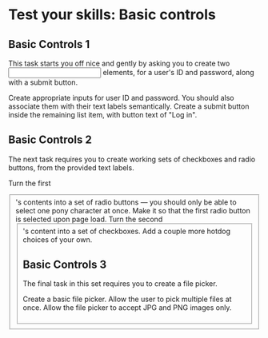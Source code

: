 # Test your skills: Basic controls

## Basic Controls 1

This task starts you off nice and gently by asking you to create two <input> elements, for a user's ID and password, along with a submit button.

Create appropriate inputs for user ID and password.
You should also associate them with their text labels semantically.
Create a submit button inside the remaining list item, with button text of "Log in".

## Basic Controls 2

The next task requires you to create working sets of checkboxes and radio buttons, from the provided text labels.

Turn the first <fieldset>'s contents into a set of radio buttons — you should only be able to select one pony character at once.
Make it so that the first radio button is selected upon page load.
Turn the second <fieldset>'s content into a set of checkboxes.
Add a couple more hotdog choices of your own.

## Basic Controls 3

The final task in this set requires you to create a file picker.

Create a basic file picker.
Allow the user to pick multiple files at once.
Allow the file picker to accept JPG and PNG images only.
